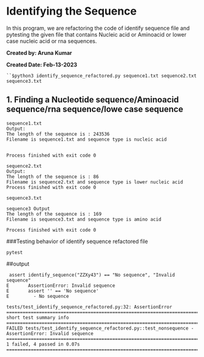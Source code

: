 
# Identifying the Sequence

In this program, we are refactoring the code of identify sequence file and pytesting the given file that contains Nucleic acid or Aminoacid or lower case nucleic acid or rna sequences.


**Created by: Aruna Kumar**

**Created Date: Feb-13-2023**


```
``$python3 identify_sequence_refactored.py sequence1.txt sequence2.txt sequence3.txt

```


## 1. Finding a Nucleotide sequence/Aminoacid sequence/rna sequence/lowe case sequence

```
sequence1.txt
Output:
The length of the sequence is : 243536 
Filename is sequence1.txt and sequence type is nucleic acid


Process finished with exit code 0
```


```
sequence2.txt
Output:
The length of the sequence is : 86 
Filename is sequence2.txt and sequence type is lower nucleic acid
Process finished with exit code 0

```
```
sequence3.txt

sequence3 Output
The length of the sequence is : 169 
Filename is sequence3.txt and sequence type is amino acid

Process finished with exit code 0
```

###Testing  behavior of identify sequence refactored file

```
pytest 
```
 ##output
 
```
 assert identify_sequence("ZZXy43") == "No sequence", "Invalid sequence"
E       AssertionError: Invalid sequence
E       assert '' == 'No sequence'
E         - No sequence

tests/test_identify_sequence_refactored.py:32: AssertionError
=========================================================================== short test summary info ============================================================================
FAILED tests/test_identify_sequence_refactored.py::test_nonsequence - AssertionError: Invalid sequence
========================================================================= 1 failed, 4 passed in 0.07s ==========================================================================
```




